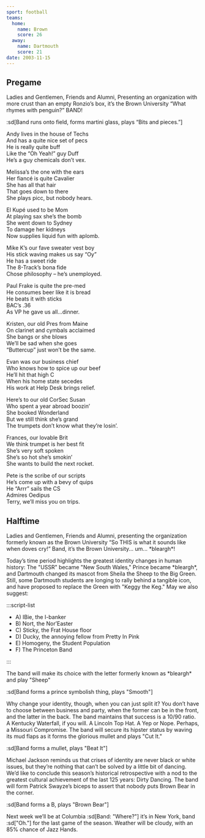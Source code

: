 ```yaml
---
sport: football
teams:
  home:
    name: Brown
    score: 26
  away:
    name: Dartmouth
    score: 21
date: 2003-11-15
---
```


## Pregame

Ladies and Gentlemen, Friends and Alumni, Presenting an organization with more crust than an empty Ronzio’s box, it’s the Brown University “What rhymes with penguin?” BAND!

:sd[Band runs onto field, forms martini glass, plays “Bits and pieces.”]

Andy lives in the house of Techs\
And has a quite nice set of pecs\
He is really quite buff\
Like the “Oh Yeah!” guy Duff\
He’s a guy chemicals don’t vex.

Melissa’s the one with the ears\
Her fiancé is quite Cavalier\
She has all that hair\
That goes down to there\
She plays picc, but nobody hears.

El Kupé used to be Mom\
At playing sax she’s the bomb\
She went down to Sydney\
To damage her kidneys\
Now supplies liquid fun with aplomb.

Mike K’s our fave sweater vest boy\
His stick waving makes us say “Oy”\
He has a sweet ride\
The 8-Track’s bona fide\
Chose philosophy – he’s unemployed.

Paul Frake is quite the pre-med\
He consumes beer like it is bread\
He beats it with sticks\
BAC’s .36\
As VP he gave us all…dinner.

Kristen, our old Pres from Maine\
On clarinet and cymbals acclaimed\
She bangs or she blows\
We’ll be sad when she goes\
“Buttercup” just won’t be the same.

Evan was our business chief\
Who knows how to spice up our beef\
He’ll hit that high C\
When his home state secedes\
His work at Help Desk brings relief.

Here’s to our old CorSec Susan\
Who spent a year abroad boozin’\
She booked Wonderland\
But we still think she’s grand\
The trumpets don’t know what they’re losin’.

Frances, our lovable Brit\
We think trumpet is her best fit\
She’s very soft spoken\
She’s so hot she’s smokin’\
She wants to build the next rocket.

Pete is the scribe of our scripts\
He’s come up with a bevy of quips\
He “Arrr” sails the CS\
Admires Oedipus\
Terry, we’ll miss you on trips.

## Halftime

Ladies and Gentlemen, Friends and Alumni, presenting the organization formerly known as the Brown University “So THIS is what it sounds like when doves cry!” Band, it’s the Brown University... um... \*bleargh\*!

Today’s time period highlights the greatest identity changes in human history: The "USSR" became "New South Wales," Prince became \*bleargh\*, and Dartmouth changed its mascot from Sheila the Sheep to the Big Green. Still, some Dartmouth students are longing to rally behind a tangible icon, and have proposed to replace the Green with "Keggy the Keg." May we also suggest:

:::script-list

- A) IBie, the I-banker
- B) Nort, the Nor’Easter
- C) Sticky, the Frat House floor
- D) Ducky, the annoying fellow from Pretty In Pink
- E) Homogeny, the Student Population
- F) The Princeton Band

:::

The band will make its choice with the letter formerly known as \*bleargh\* and play "Sheep"

:sd[Band forms a prince symbolish thing, plays "Smooth"]

Why change your identity, though, when you can just split it? You don’t have to choose between business and party, when the former can be in the front, and the latter in the back. The band maintains that success is a 10/90 ratio. A Kentucky Waterfall, if you will. A Lincoln Top Hat. A Yep or Nope. Perhaps, a Missouri Compromise. The band will secure its hipster status by waving its mud flaps as it forms the glorious mullet and plays "Cut It."

:sd[Band forms a mullet, plays "Beat It"]

Michael Jackson reminds us that crises of identity are never black or white issues, but they’re nothing that can’t be solved by a little bit of dancing. We’d like to conclude this season’s historical retrospective with a nod to the greatest cultural achievement of the last 125 years: Dirty Dancing. The band will form Patrick Swayze’s biceps to assert that nobody puts Brown Bear in the corner.

:sd[Band forms a B, plays "Brown Bear"]

Next week we’ll be at Columbia :sd[Band: "Where?"] it’s in New York, band :sd["Oh."] for the last game of the season. Weather will be cloudy, with an 85% chance of Jazz Hands.

